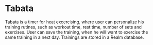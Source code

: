 # Tabata

Tabata is a timer for heat excercising, where user can personalize his training rutines, such as workout time, rest time, number of sets and exercises. User can save the training, when he will want to exercise the same training in a next day. Trainings are stored in a Realm database.
